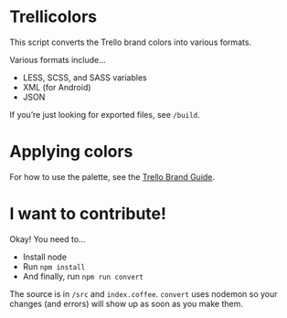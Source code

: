 # Trellicolors

This script converts the Trello brand colors into various formats.

Various formats include…

- LESS, SCSS, and SASS variables
- XML (for Android)
- JSON

If you’re just looking for exported files, see `/build`.


# Applying colors

For how to use the palette, see the [Trello Brand
Guide](https://trello.com/about/branding#colors).


# I want to contribute!

Okay! You need to…

- Install node
- Run `npm install`
- And finally, run `npm run convert`

The source is in `/src` and `index.coffee`. `convert` uses nodemon so
your changes (and errors) will show up as soon as you make them.
